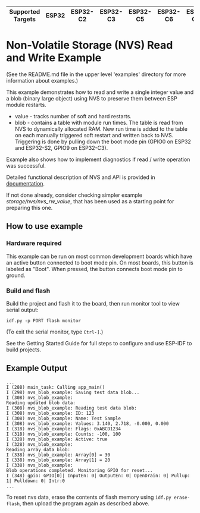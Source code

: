 | Supported Targets | ESP32 | ESP32-C2 | ESP32-C3 | ESP32-C5 | ESP32-C6 | ESP32-C61 | ESP32-H2 | ESP32-H21 | ESP32-H4 | ESP32-P4 | ESP32-S2 | ESP32-S3 |
| ----------------- | ----- | -------- | -------- | -------- | -------- | --------- | -------- | --------- | -------- | -------- | -------- | -------- |

# Non-Volatile Storage (NVS) Read and Write Example

(See the README.md file in the upper level 'examples' directory for more information about examples.)

This example demonstrates how to read and write a single integer value and a blob (binary large object) using NVS to preserve them between ESP module restarts.

  * value - tracks number of soft and hard restarts.
  * blob - contains a table with module run times. The table is read from NVS to dynamically allocated RAM. New run time is added to the table on each manually triggered soft restart and written back to NVS. Triggering is done by pulling down the boot mode pin (GPIO0 on ESP32 and ESP32-S2, GPIO9 on ESP32-C3).

Example also shows how to implement diagnostics if read / write operation was successful.

Detailed functional description of NVS and API is provided in [documentation](https://docs.espressif.com/projects/esp-idf/en/latest/api-reference/storage/nvs_flash.html).

If not done already, consider checking simpler example *storage/nvs/nvs_rw_value*, that has been used as a starting point for preparing this one.

## How to use example

### Hardware required

This example can be run on most common development boards which have an active button connected to boot mode pin. On most boards, this button is labeled as "Boot". When pressed, the button connects boot mode pin to ground.

### Build and flash

Build the project and flash it to the board, then run monitor tool to view serial output:

```
idf.py -p PORT flash monitor
```

(To exit the serial monitor, type ``Ctrl-]``.)

See the Getting Started Guide for full steps to configure and use ESP-IDF to build projects.

## Example Output

```
...
I (288) main_task: Calling app_main()
I (298) nvs_blob_example: Saving test data blob...
I (308) nvs_blob_example:
Reading updated blob data:
I (308) nvs_blob_example: Reading test data blob:
I (308) nvs_blob_example: ID: 123
I (308) nvs_blob_example: Name: Test Sample
I (308) nvs_blob_example: Values: 3.140, 2.718, -0.000, 0.000
I (318) nvs_blob_example: Flags: 0xABCD1234
I (318) nvs_blob_example: Counts: -100, 100
I (328) nvs_blob_example: Active: true
I (328) nvs_blob_example:
Reading array data blob:
I (338) nvs_blob_example: Array[0] = 30
I (338) nvs_blob_example: Array[1] = 20
I (338) nvs_blob_example:
Blob operations completed. Monitoring GPIO for reset...
I (348) gpio: GPIO[0]| InputEn: 0| OutputEn: 0| OpenDrain: 0| Pullup: 1| Pulldown: 0| Intr:0
...
```

To reset nvs data, erase the contents of flash memory using `idf.py erase-flash`, then upload the program again as described above.
